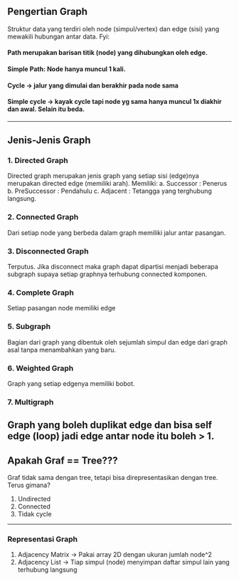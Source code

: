 ## Pengertian Graph
Struktur data yang terdiri oleh node (simpul/vertex) dan edge (sisi) yang mewakili hubungan antar data.
Fyi: 
#### Path merupakan barisan titik (node) yang dihubungkan oleh edge.
#### Simple Path: Node hanya muncul 1 kali.
#### Cycle -> jalur yang dimulai dan berakhir pada node sama
#### Simple cycle -> kayak cycle tapi node yg sama hanya muncul 1x diakhir dan awal. Selain itu beda.
---
## Jenis-Jenis Graph
### 1. Directed Graph 
Directed graph merupakan jenis graph yang setiap sisi (edge)nya merupakan directed edge (memiliki arah). Memiliki:
  a. Successor : Penerus
  b. PreSuccessor : Pendahulu
  c. Adjacent : Tetangga yang terghubung langsung.
### 2. Connected Graph
Dari setiap node yang berbeda dalam graph memiliki jalur antar pasangan.
### 3. Disconnected Graph
Terputus. Jika disconnect maka graph dapat dipartisi menjadi beberapa subgraph supaya setiap graphnya terhubung connected komponen.
### 4. Complete Graph
Setiap pasangan node memiliki edge
### 5. Subgraph
Bagian dari graph yang dibentuk oleh sejumlah simpul dan edge dari graph asal tanpa menambahkan yang baru.
### 6. Weighted Graph
Graph yang setiap edgenya memiliki bobot.
### 7. Multigraph
Graph yang boleh duplikat edge dan bisa self edge (loop) jadi edge antar node itu boleh > 1.
---
## Apakah Graf == Tree???
Graf tidak sama dengan tree, tetapi bisa direpresentasikan dengan tree. Terus gimana? 
1. Undirected
2. Connected
3. Tidak cycle
---
### Representasi Graph
1. Adjacency Matrix -> Pakai array 2D dengan ukuran jumlah node^2
2. Adjacency List -> Tiap simpul (node) menyimpan daftar simpul lain yang terhubung langsung
